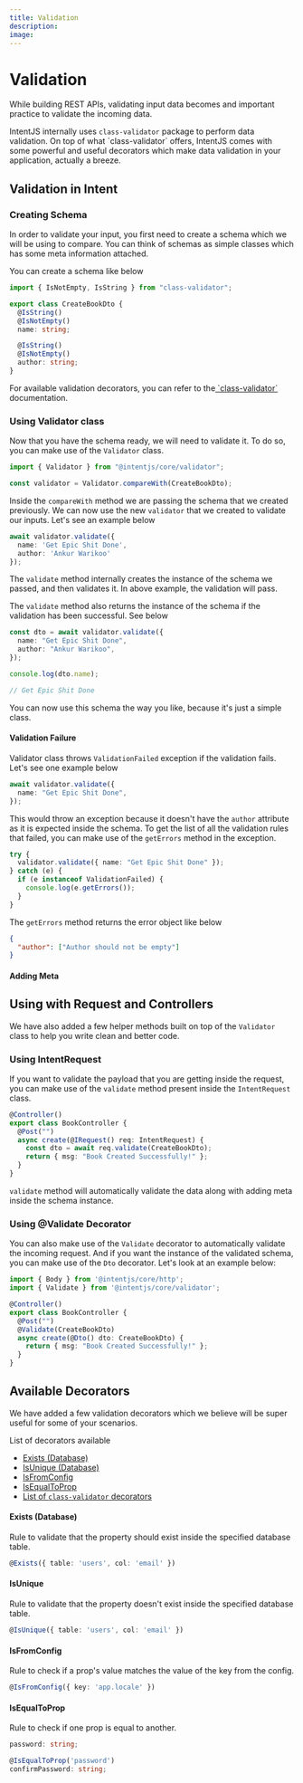 ```yaml
---
title: Validation
description:
image:
---
```


# Validation

While building REST APIs, validating input data becomes and important practice to validate the incoming data.

IntentJS internally uses `class-validator` package to perform data validation. On top of what \`class-validator\` offers, IntentJS comes with some powerful and useful decorators which make data validation in your application, actually a breeze.

## Validation in Intent

### Creating Schema

In order to validate your input, you first need to create a schema which we will be using to compare. You can think of schemas as simple classes which has some meta information attached.

You can create a schema like below

```typescript
import { IsNotEmpty, IsString } from "class-validator";

export class CreateBookDto {
  @IsString()
  @IsNotEmpty()
  name: string;

  @IsString()
  @IsNotEmpty()
  author: string;
}
```

For available validation decorators, you can refer to the[ \`class-validator\` ](https://github.com/typestack/class-validator?tab=readme-ov-file#validation-decorators)documentation.

### Using Validator class

Now that you have the schema ready, we will need to validate it. To do so, you can make use of the `Validator` class.

```typescript
import { Validator } from "@intentjs/core/validator";

const validator = Validator.compareWith(CreateBookDto);
```

Inside the `compareWith` method we are passing the schema that we created previously. We can now use the new `validator` that we created to validate our inputs. Let's see an example below

```ts
await validator.validate({
  name: 'Get Epic Shit Done',
  author: 'Ankur Warikoo'
});
```

The `validate` method internally creates the instance of the schema we passed, and then validates it. In above example, the validation will pass.&#x20;

The `validate` method also returns the instance of the schema if the validation has been successful. See below

```typescript
const dto = await validator.validate({
  name: "Get Epic Shit Done",
  author: "Ankur Warikoo",
});

console.log(dto.name);

// Get Epic Shit Done
```

You can now use this schema the way you like, because it's just a simple class.

#### Validation Failure

Validator class throws `ValidationFailed` exception if the validation fails. Let's see one example below

```typescript
await validator.validate({
  name: "Get Epic Shit Done",
});
```

This would throw an exception because it doesn't have the `author` attribute as it is expected inside the schema. To get the list of all the validation rules that failed, you can make use of the `getErrors` method in the exception.

```typescript
try {
  validator.validate({ name: "Get Epic Shit Done" });
} catch (e) {
  if (e instanceof ValidationFailed) {
    console.log(e.getErrors());
  }
}
```

The `getErrors` method returns the error object like below

```json
{
  "author": ["Author should not be empty"]
}
```

#### Adding Meta

## Using with Request and Controllers

We have also added a few helper methods built on top of the `Validator` class to help you write clean and better code.

### Using IntentRequest

If you want to validate the payload that you are getting inside the request, you can make use of the `validate` method present inside the `IntentRequest` class.

```typescript
@Controller()
export class BookController {
  @Post("")
  async create(@IRequest() req: IntentRequest) {
    const dto = await req.validate(CreateBookDto);
    return { msg: "Book Created Successfully!" };
  }
}
```

`validate` method will automatically validate the data along with adding meta inside the schema instance.&#x20;

### Using @Validate Decorator

You can also make use of the `Validate` decorator to automatically validate the incoming request. And if you want the instance of the validated schema, you can make use of the `Dto` decorator. Let's look at an example below:

```typescript
import { Body } from '@intentjs/core/http';
import { Validate } from '@intentjs/core/validator';

@Controller()
export class BookController {
  @Post("")
  @Validate(CreateBookDto)
  async create(@Dto() dto: CreateBookDto) {
    return { msg: "Book Created Successfully!" };
  }
}
```

## Available Decorators

We have added a few validation decorators which we believe will be super useful for some of your scenarios.

List of decorators available

- [Exists (Database)](validation.md#exists)
- [IsUnique (Database)](validation.md#isunique)
- [IsFromConfig](validation.md#isvaluefromconfig)
- [IsEqualToProp](validation.md#isequaltoprop)
- [List of `class-validator` decorators](https://github.com/typestack/class-validator?tab=readme-ov-file#validation-decorators)

#### Exists (Database)

Rule to validate that the property should exist inside the specified database table.

```typescript
@Exists({ table: 'users', col: 'email' })
```

#### IsUnique

Rule to validate that the property doesn't exist inside the specified database table.

```typescript
@IsUnique({ table: 'users', col: 'email' })
```

#### IsFromConfig

Rule to check if a prop's value matches the value of the key from the config.

```typescript
@IsFromConfig({ key: 'app.locale' })
```

#### IsEqualToProp

Rule to check if one prop is equal to another.

```typescript
password: string;

@IsEqualToProp('password')
confirmPassword: string;
```
